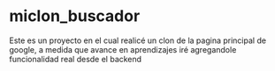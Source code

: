 # miclon_buscador
Este es un proyecto en el cual realicé un clon de la pagina principal de google, a medida que avance en aprendizajes iré agregandole funcionalidad real desde el backend

